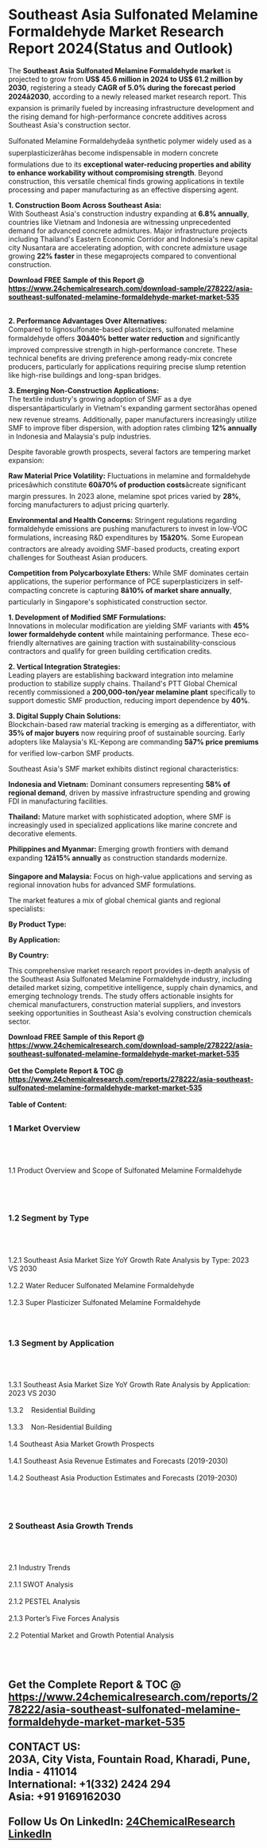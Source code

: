 <h1>Southeast Asia Sulfonated Melamine Formaldehyde Market Research Report 2024(Status and Outlook)</h1><p>The <strong>Southeast Asia Sulfonated Melamine Formaldehyde market</strong> is projected to grow from <strong>US$ 45.6 million in 2024 to US$ 61.2 million by 2030</strong>, registering a steady <strong>CAGR of 5.0% during the forecast period 2024â2030</strong>, according to a newly released market research report. This expansion is primarily fueled by increasing infrastructure development and the rising demand for high-performance concrete additives across Southeast Asia's construction sector.</p><p>Sulfonated Melamine Formaldehydeâa synthetic polymer widely used as a superplasticizerâhas become indispensable in modern concrete formulations due to its <strong>exceptional water-reducing properties and ability to enhance workability without compromising strength</strong>. Beyond construction, this versatile chemical finds growing applications in textile processing and paper manufacturing as an effective dispersing agent.</p><p><strong>1. Construction Boom Across Southeast Asia:</strong><br>
With Southeast Asia's construction industry expanding at <strong>6.8% annually</strong>, countries like Vietnam and Indonesia are witnessing unprecedented demand for advanced concrete admixtures. Major infrastructure projects including Thailand's Eastern Economic Corridor and Indonesia's new capital city Nusantara are accelerating adoption, with concrete admixture usage growing <strong>22% faster</strong> in these megaprojects compared to conventional construction.</p><div><b>Download FREE Sample of this Report @ 
            <a href="https://www.24chemicalresearch.com/download-sample/278222/asia-southeast-sulfonated-melamine-formaldehyde-market-market-535">
            https://www.24chemicalresearch.com/download-sample/278222/asia-southeast-sulfonated-melamine-formaldehyde-market-market-535</a></b></div><br><p><strong>2. Performance Advantages Over Alternatives:</strong><br>
Compared to lignosulfonate-based plasticizers, sulfonated melamine formaldehyde offers <strong>30â40% better water reduction</strong> and significantly improved compressive strength in high-performance concrete. These technical benefits are driving preference among ready-mix concrete producers, particularly for applications requiring precise slump retention like high-rise buildings and long-span bridges.</p><p><strong>3. Emerging Non-Construction Applications:</strong><br>
The textile industry's growing adoption of SMF as a dye dispersantâparticularly in Vietnam's expanding garment sectorâhas opened new revenue streams. Additionally, paper manufacturers increasingly utilize SMF to improve fiber dispersion, with adoption rates climbing <strong>12% annually</strong> in Indonesia and Malaysia's pulp industries.</p><p>Despite favorable growth prospects, several factors are tempering market expansion:</p><p><strong>Raw Material Price Volatility:</strong> Fluctuations in melamine and formaldehyde pricesâwhich constitute <strong>60â70% of production costs</strong>âcreate significant margin pressures. In 2023 alone, melamine spot prices varied by <strong>28%</strong>, forcing manufacturers to adjust pricing quarterly.</p><p><strong>Environmental and Health Concerns:</strong> Stringent regulations regarding formaldehyde emissions are pushing manufacturers to invest in low-VOC formulations, increasing R&amp;D expenditures by <strong>15â20%</strong>. Some European contractors are already avoiding SMF-based products, creating export challenges for Southeast Asian producers.</p><p><strong>Competition from Polycarboxylate Ethers:</strong> While SMF dominates certain applications, the superior performance of PCE superplasticizers in self-compacting concrete is capturing <strong>8â10% of market share annually</strong>, particularly in Singapore's sophisticated construction sector.</p><p><strong>1. Development of Modified SMF Formulations:</strong><br>
Innovations in molecular modification are yielding SMF variants with <strong>45% lower formaldehyde content</strong> while maintaining performance. These eco-friendly alternatives are gaining traction with sustainability-conscious contractors and qualify for green building certification credits.</p><p><strong>2. Vertical Integration Strategies:</strong><br>
Leading players are establishing backward integration into melamine production to stabilize supply chains. Thailand's PTT Global Chemical recently commissioned a <strong>200,000-ton/year melamine plant</strong> specifically to support domestic SMF production, reducing import dependence by <strong>40%</strong>.</p><p><strong>3. Digital Supply Chain Solutions:</strong><br>
Blockchain-based raw material tracking is emerging as a differentiator, with <strong>35% of major buyers</strong> now requiring proof of sustainable sourcing. Early adopters like Malaysia's KL-Kepong are commanding <strong>5â7% price premiums</strong> for verified low-carbon SMF products.</p><p>Southeast Asia's SMF market exhibits distinct regional characteristics:</p><p><strong>Indonesia and Vietnam:</strong> Dominant consumers representing <strong>58% of regional demand</strong>, driven by massive infrastructure spending and growing FDI in manufacturing facilities.</p><p><strong>Thailand:</strong> Mature market with sophisticated adoption, where SMF is increasingly used in specialized applications like marine concrete and decorative elements.</p><p><strong>Philippines and Myanmar:</strong> Emerging growth frontiers with demand expanding <strong>12â15% annually</strong> as construction standards modernize.</p><p><strong>Singapore and Malaysia:</strong> Focus on high-value applications and serving as regional innovation hubs for advanced SMF formulations.</p><p>The market features a mix of global chemical giants and regional specialists:</p><p><strong>By Product Type:</strong></p><p><strong>By Application:</strong></p><p><strong>By Country:</strong></p><p>This comprehensive market research report provides in-depth analysis of the Southeast Asia Sulfonated Melamine Formaldehyde industry, including detailed market sizing, competitive intelligence, supply chain dynamics, and emerging technology trends. The study offers actionable insights for chemical manufacturers, construction material suppliers, and investors seeking opportunities in Southeast Asia's evolving construction chemicals sector.</p><div><b>Download FREE Sample of this Report @ 
            <a href="https://www.24chemicalresearch.com/download-sample/278222/asia-southeast-sulfonated-melamine-formaldehyde-market-market-535">
            https://www.24chemicalresearch.com/download-sample/278222/asia-southeast-sulfonated-melamine-formaldehyde-market-market-535</a></b></div><br><div><b>Get the Complete Report & TOC @ 
            <a href="https://www.24chemicalresearch.com/reports/278222/asia-southeast-sulfonated-melamine-formaldehyde-market-market-535">
            https://www.24chemicalresearch.com/reports/278222/asia-southeast-sulfonated-melamine-formaldehyde-market-market-535</a></b></div><br>
            <b>Table of Content:</b><p><h2><span style="font-size:16px"><strong>1 Market Overview&nbsp;&nbsp; &nbsp;</strong></span></h2><br />
<br />
<p>1.1 Product Overview and Scope of Sulfonated Melamine Formaldehyde&nbsp;</p><br />
<br />
<h2><strong><span style="font-size:16px">1.2 Segment by Type&nbsp;&nbsp; &nbsp;</span></strong></h2><br />
<br />
<p>1.2.1 Southeast Asia Market Size YoY Growth Rate Analysis by Type: 2023 VS 2030&nbsp;&nbsp; &nbsp;<br /><br />
1.2.2 Water Reducer Sulfonated Melamine Formaldehyde&nbsp;&nbsp; &nbsp;<br /><br />
1.2.3 Super Plasticizer Sulfonated Melamine Formaldehyde<br /><br />
<br />
<h2><span style="font-size:16px"><strong>1.3 Segment by Application&nbsp;&nbsp;</strong></span></h2><br />
<br />
<p>1.3.1 Southeast Asia Market Size YoY Growth Rate Analysis by Application: 2023 VS 2030&nbsp;&nbsp; &nbsp;<br /><br />
1.3.2&nbsp;&nbsp; &nbsp;Residential Building<br /><br />
1.3.3&nbsp;&nbsp; &nbsp;Non-Residential Building<br /><br />
1.4 Southeast Asia Market Growth Prospects&nbsp;&nbsp; &nbsp;<br /><br />
1.4.1 Southeast Asia Revenue Estimates and Forecasts (2019-2030)&nbsp;&nbsp; &nbsp;<br /><br />
1.4.2 Southeast Asia Production Estimates and Forecasts (2019-2030)&nbsp;&nbsp;</p><br />
<br />
<h2><span style="font-size:16px"><strong>2 Southeast Asia Growth Trends&nbsp;&nbsp; &nbsp;</strong></span></h2><br />
<br />
<p>2.1 Industry Trends&nbsp;&nbsp; &nbsp;<br /><br />
2.1.1 SWOT Analysis&nbsp;&nbsp; &nbsp;<br /><br />
2.1.2 PESTEL Analysis&nbsp;&nbsp; &nbsp;<br /><br />
2.1.3 Porter&rsquo;s Five Forces Analysis&nbsp;&nbsp; &nbsp;<br /><br />
2.2 Potential Market and Growth Potential Analysis&nbsp;&nbsp; &nbsp;</p><br />
<br />
<h2><s</p><div><b>Get the Complete Report & TOC @ 
            <a href="https://www.24chemicalresearch.com/reports/278222/asia-southeast-sulfonated-melamine-formaldehyde-market-market-535">
            https://www.24chemicalresearch.com/reports/278222/asia-southeast-sulfonated-melamine-formaldehyde-market-market-535</a></b></div><br><b>CONTACT US:</b><br>
            203A, City Vista, Fountain Road, Kharadi, Pune, India - 411014<br>
            International: +1(332) 2424 294<br>
            Asia: +91 9169162030 <br><br>
            Follow Us On LinkedIn: <a href="https://www.linkedin.com/company/24chemicalresearch/">24ChemicalResearch LinkedIn</a>